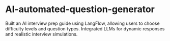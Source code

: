 # AI-automated-question-generator
Built an AI interview prep guide using LangFlow, allowing users to choose difficulty levels and question types. Integrated LLMs for dynamic responses and realistic interview simulations.
